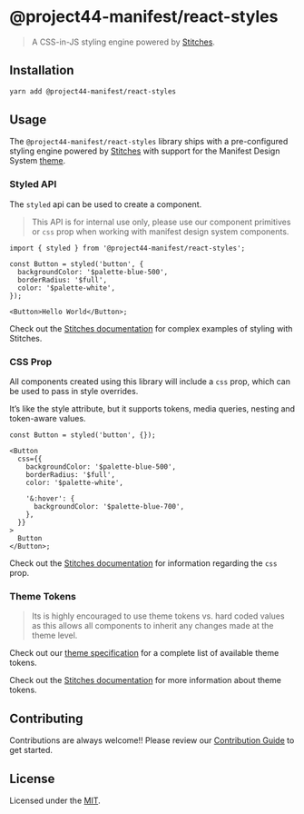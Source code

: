 # @project44-manifest/react-styles

> A CSS-in-JS styling engine powered by [Stitches](https://stitches.dev).

## Installation

```bash
yarn add @project44-manifest/react-styles
```

## Usage

The `@project44-manifest/react-styles` library ships with a pre-configured styling engine powered by
[Stitches](https://stitches.dev) with support for the Manifest Design System
[theme](../theme/README.md).

### Styled API

The `styled` api can be used to create a component.

> This API is for internal use only, please use our component primitives or `css` prop when working
> with manifest design system components.

```tsx
import { styled } from '@project44-manifest/react-styles';

const Button = styled('button', {
  backgroundColor: '$palette-blue-500',
  borderRadius: '$full',
  color: '$palette-white',
});

<Button>Hello World</Button>;
```

Check out the [Stitches documentation](https://stitches.dev/docs/styling) for complex examples of
styling with Stitches.

### CSS Prop

All components created using this library will include a `css` prop, which can be used to pass in
style overrides.

It’s like the style attribute, but it supports tokens, media queries, nesting and token-aware
values.

```tsx
const Button = styled('button', {});

<Button
  css={{
    backgroundColor: '$palette-blue-500',
    borderRadius: '$full',
    color: '$palette-white',

    '&:hover': {
      backgroundColor: '$palette-blue-700',
    },
  }}
>
  Button
</Button>;
```

Check out the [Stitches documentation](https://stitches.dev/docs/overriding-styles#the-css-prop) for
information regarding the `css` prop.

### Theme Tokens

> Its is highly encouraged to use theme tokens vs. hard coded values as this allows all components
> to inherit any changes made at the theme level.

Check out our [theme specification](../theme/README.md) for a complete list of available theme
tokens.

Check out the [Stitches documentation](https://stitches.dev/docs/tokens) for more information about
theme tokens.

## Contributing

Contributions are always welcome!! Please review our [Contribution Guide](/.github/CONTRIBUTING.md)
to get started.

## License

Licensed under the [MIT](/LICENSE).
